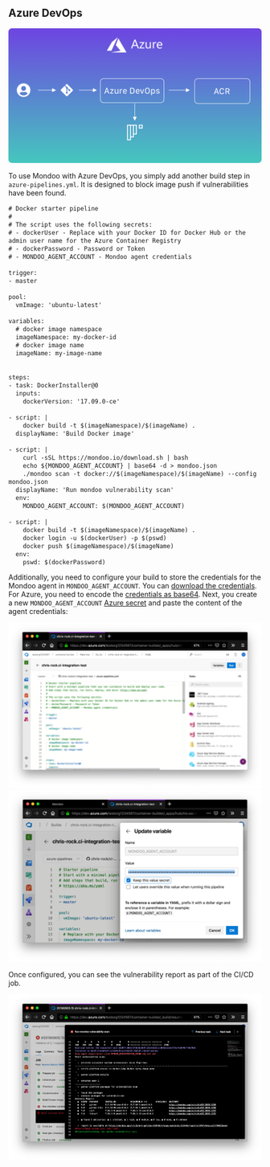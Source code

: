 ## Azure DevOps

![Illustration of Azure DevOps integration](./integration-azure-devops.png)

To use Mondoo with Azure DevOps, you simply add another build step in `azure-pipelines.yml`. It is designed to block image push if vulnerabilities have been found.

```
# Docker starter pipeline
#
# The script uses the following secrets:
# - dockerUser - Replace with your Docker ID for Docker Hub or the admin user name for the Azure Container Registry
# - dockerPassword - Password or Token
# - MONDOO_AGENT_ACCOUNT - Mondoo agent credentials

trigger:
- master

pool:
  vmImage: 'ubuntu-latest'

variables:
  # docker image namespace
  imageNamespace: my-docker-id
  # docker image name
  imageName: my-image-name


steps:
- task: DockerInstaller@0
  inputs:
    dockerVersion: '17.09.0-ce'

- script: |
    docker build -t $(imageNamespace)/$(imageName) .
  displayName: 'Build Docker image'

- script: |
    curl -sSL https://mondoo.io/download.sh | bash
    echo ${MONDOO_AGENT_ACCOUNT} | base64 -d > mondoo.json
    ./mondoo scan -t docker://$(imageNamespace)/$(imageName) --config mondoo.json
  displayName: 'Run mondoo vulnerability scan'
  env:
    MONDOO_AGENT_ACCOUNT: $(MONDOO_AGENT_ACCOUNT)

- script: |
    docker build -t $(imageNamespace)/$(imageName) .
    docker login -u $(dockerUser) -p $(pswd)
    docker push $(imageNamespace)/$(imageName)
  env:
    pswd: $(dockerPassword)
```

Additionally, you need to configure your build to store the credentials for the Mondoo agent in `MONDOO_AGENT_ACCOUNT`. You can [download the credentials](../../agent/installation/registration). For Azure, you need to encode the [credentials as base64](#store-mondoo-credentials). Next, you create a new `MONDOO_AGENT_ACCOUNT` [Azure secret](https://docs.microsoft.com/en-us/azure/devops/pipelines/process/variables?view=azure-devops&tabs=yaml%2Cbatch#secret-variables) and paste the content of the agent credentials:

![Open Azure secrets configuration](./mondoo-cicd-azuredevops-setup1.png)
![Paste the configuration as Azure secret](./mondoo-cicd-azuredevops-setup2.png)

Once configured, you can see the vulnerability report as part of the CI/CD job.

![Run a mondoo scan in Azure DevOps](./mondoo-cicd-azuredevops-result-text.png)